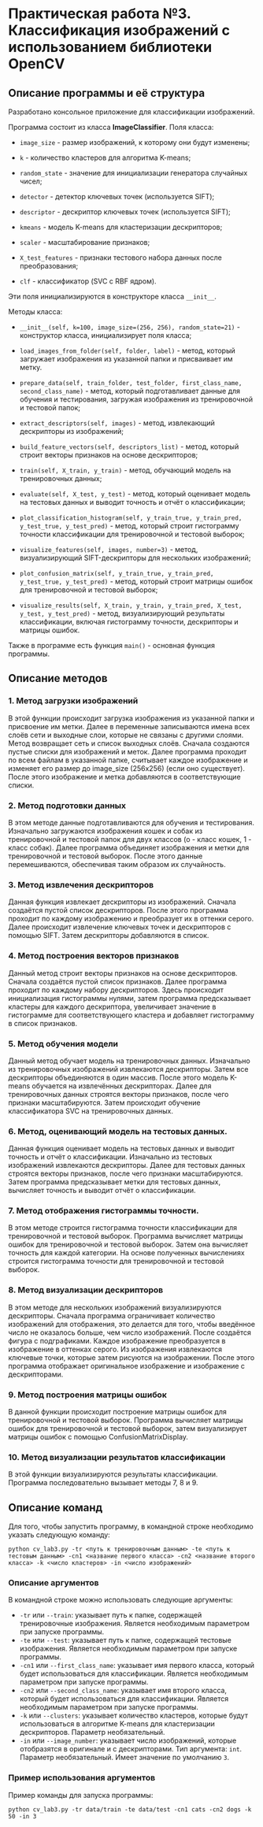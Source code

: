 # Практическая работа №3. Классификация изображений с использованием библиотеки OpenCV

## Описание программы и её структура

Разработано консольное приложение для классификации изображений.

Программа состоит из класса **ImageClassifier**. Поля класса:

- ```image_size``` - размер изображений, к которому они будут изменены;

- ```k``` - количество кластеров для алгоритма K-means;

- ```random_state``` - значение для инициализации генератора случайных чисел;

- ```detector``` - детектор ключевых точек (используется SIFT);

- ```descriptor``` - дескриптор ключевых точек (используется SIFT);

- ```kmeans``` - модель K-means для кластеризации дескрипторов;

- ```scaler``` - масштабирование признаков;

- ```X_test_features``` - признаки тестового набора данных после преобразования;

- ```clf``` - классификатор (SVC с RBF ядром).

Эти поля инициализируются в конструкторе класса ```__init__```.

Методы класса:

- ```__init__(self, k=100, image_size=(256, 256), random_state=21)``` - конструктор класса, инициализирует поля класса;

- ```load_images_from_folder(self, folder, label)``` - метод, который загружает изображения из указанной папки и присваивает им метку.

- ```prepare_data(self, train_folder, test_folder, first_class_name, second_class_name)``` - метод, который подготавливает данные для обучения и тестирования, загружая изображения из тренировочной и тестовой папок;

- ```extract_descriptors(self, images)``` - метод, извлекающий дескрипторы из изображений;

- ```build_feature_vectors(self, descriptors_list)``` - метод, который строит векторы признаков на основе дескрипторов;

- ```train(self, X_train, y_train)``` - метод, обучающий модель на тренировочных данных;

- ```evaluate(self, X_test, y_test)``` - метод, который оценивает модель на тестовых данных и выводит точность и отчёт о классификации;

- ```plot_classification_histogram(self, y_train_true, y_train_pred, y_test_true, y_test_pred)``` - метод, который строит гистограмму точности классификации для тренировочной и тестовой выборок;

- ```visualize_features(self, images, number=3)``` - метод, визуализирующий SIFT-дескрипторы для нескольких изображений;

- ```plot_confusion_matrix(self, y_train_true, y_train_pred, y_test_true, y_test_pred)``` - метод, который строит матрицы ошибок для тренировочной и тестовой выборок;

- ```visualize_results(self, X_train, y_train, y_train_pred, X_test, y_test, y_test_pred)``` - метод, визуализирующий результаты классификации, включая гистограмму точности, дескрипторы и матрицы ошибок.

Также в программе есть функция ```main()``` - основная функция программы.

## Описание методов
### 1. Метод загрузки изображений
В этой функции происходит загрузка изображения из указанной папки и присвоение им метки. Далее в переменные записываются имена всех слоёв сети и выходные слои, которые не связаны с другими слоями. Метод возвращает сеть и список выходных слоёв. Сначала создаются пустые списки для изображений и меток. Далее программа проходит по всем файлам в указанной папке, считывает каждое изображение и изменяет его размер до image_size (256x256) (если оно существует). После этого изображение и метка добавляются в соответствующие списки.

### 2. Метод подготовки данных
В этом методе данные подготавливаются для обучения и тестирования. Изначально загружаются изображения кошек и собак из тренировочной и тестовой папок для двух классов (о - класс кошек, 1 - класс собак). Далее программа объединяет изображения и метки для тренировочной и тестовой выборок. После этого данные перемешиваются, обеспечивая таким образом их случайность.

### 3. Метод извлечения дескрипторов
Данная функция извлекает дескрипторы из изображений. Сначала создаётся пустой список дескрипторов. После этого программа проходит по каждому изображению и преобразует их в оттенки серого. Далее происходит извлечение ключевых точек и дескрипторов с помощью SIFT. Затем дескрипторы добавляются в список.

### 4. Метод построения векторов признаков
Данный метод строит векторы признаков на основе дескрипторов. Сначала создаётся пустой список признаков. Далее программа проходит по каждому набору дескрипторов. Здесь происходит инициализация гистограммы нулями, затем программа предсказывает кластеры для каждого дескриптора, увеличивает значение в гистограмме для соответствующего кластера и добавляет гистограмму в список признаков.

### 5. Метод обучения модели
Данный метод обучает модель на тренировочных данных. Изначально из тренировочных изображений извлекаются дескрипторы. Затем все дескрипторы объединяются в один массив. После этого модель K-means обучается на извлечённых дескрипторах. Далее для тренировочных данных строятся векторы признаков, после чего признаки масштабируются. Затем происходит обучение классификатора SVC на тренировочных данных.

### 6. Метод, оценивающий модель на тестовых данных.
Данная функция оценивает модель на тестовых данных и выводит точность и отчёт о классификации. Изначально из тестовых изображений извлекаются дескрипторы. Далее для тестовых данных строятся векторы признаков, после чего признаки масштабируются. Затем программа предсказывает метки для тестовых данных, вычисляет точность и выводит отчёт о классификации.

### 7. Метод отображения гистограммы точности.
В этом методе строится гистограмма точности классификации для тренировочной и тестовой выборок. Программа вычисляет матрицы ошибок для тренировочной и тестовой выборок. Затем она вычисляет точность для каждой категории. На основе полученных вычислениях строится гистограмма точности для тренировочной и тестовой выборок.

### 8. Метод визуализации дескрипторов
В этом методе для нескольких изображений визуализируются дескрипторы. Сначала программа ограничивает количество изображений для отображения, это делается для того, чтобы введённое число не оказалось больше, чем число изображений. После создаётся фигура с подграфиками. Каждое изображение преобразуется в изображение в оттенках серого. Из изображения извлекаются ключевые точки, которые затем рисуются на изображении. После этого программа отображает оригинальное изображение и изображение с дескрипторами.

### 9. Метод построения матрицы ошибок
В данной функции происходит построение матрицы ошибок для тренировочной и тестовой выборок. Программа вычисляет матрицы ошибок для тренировочной и тестовой выборок, затем визуализирует матрицы ошибок с помощью ConfusionMatrixDisplay.

### 10. Метод визуализации результатов классификации
В этой функции визуализируются результаты классификации. Программа последовательно вызывает методы 7, 8 и 9.

## Описание команд
Для того, чтобы запустить программу, в командной строке необходимо указать следующую команду:
```
python cv_lab3.py -tr <путь к тренировочным данным> -te <путь к тестовым данным> -cn1 <название первого класса> -cn2 <название второго класса> -k <число кластеров> -in <число изображений>
```

### Описание аргументов
В командной строке можно использовать следующие аргументы:

- `-tr` или `--train`: указывает путь к папке, содержащей тренировочные изображения. Является необходимым параметром при запуске программы.
- `-te` или `--test`: указывает путь к папке, содержащей тестовые изображения. Является необходимым параметром при запуске программы.
- `-cn1` или `--first_class_name`: указывает имя первого класса, который будет использоваться для классификации. Является необходимым параметром при запуске программы.
- `-cn2` или `--second_class_name`: указывает имя второго класса, который будет использоваться для классификации. Является необходимым параметром при запуске программы.
- `-k` или `--clusters`: указывает количество кластеров, которые будут использоваться в алгоритме K-means для кластеризации дескрипторов. Параметр необязательный.
- `-in` или `--image_number`: указывает число изображений, которые отобразятся в оригинале и с дескрипторами. Тип аргумента: `int`. Параметр необязательный. Имеет значение по умолчанию `3`.

### Пример использования аргументов
Пример команды для запуска программы:

```python cv_lab3.py -tr data/train -te data/test -cn1 cats -cn2 dogs -k 50 -in 3```
